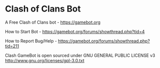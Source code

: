 # Clash of Clans Bot
A Free Clash of Clans bot - https://gamebot.org

How to Start Bot - https://gamebot.org/forums/showthread.php?tid=4

How to Report Bug/Help - https://gamebot.org/forums/showthread.php?tid=211

Clash GameBot is open sourced under GNU GENERAL PUBLIC LICENSE v3
http://www.gnu.org/licenses/gpl-3.0.txt